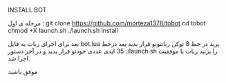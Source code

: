 INSTALL BOT

مرحله ی اول :
git clone https://github.com/morteza1378/tobot
cd tobot
chmod +X launch.sh
./launch.sh install

بعد برای اجرای ربات به فایل bot.lua برید
در خط 8 توکن رباتتونو قرار بدید 
بعد درخط 35 ایدی عددی خودتو قرار بدید
و در آخر دستور  ./launch.sh را بزنید
ربات با موفقیت اجرا شد.

موفق باشید
